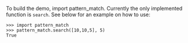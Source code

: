 To build the demo, import pattern_match. Currently the only implemented function is `search`. See below for an example on how to use:

```
>>> import pattern_match
>>> pattern_match.search([10,10,5], 5)
True
```